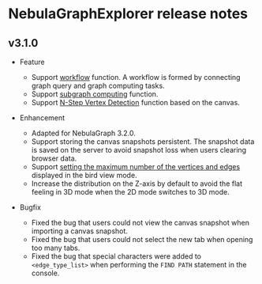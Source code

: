 # NebulaGraphExplorer release notes

## v3.1.0

- Feature
  - Support [workflow](../../nebula-explorer/workflow/workflows.md) function. A workflow is formed by connecting graph query and graph computing tasks.
  - Support [subgraph computing](../../nebula-explorer/graph-explorer/graph-algorithm.md) function.
  - Support [N-Step Vertex Detection](../../nebula-explorer/canvas-operations/visualization-mode.md) function based on the canvas.

- Enhancement
  - Adapted for NebulaGraph 3.2.0.
  - Support storing the canvas snapshots persistent. The snapshot data is saved on the server to avoid snapshot loss when users clearing browser data.
  - Support [setting the maximum number of the vertices and edges](../../nebula-explorer/canvas-operations/visualization-mode.md) displayed in the bird view mode.
  - Increase the distribution on the Z-axis by default to avoid the flat feeling in 3D mode when the 2D mode switches to 3D mode.

- Bugfix
  - Fixed the bug that users could not view the canvas snapshot when importing a canvas snapshot.
  - Fixed the bug that users could not select the new tab when opening too many tabs.
  - Fixed the bug that special characters were added to `<edge_type_list>` when performing the `FIND PATH` statement in the console.